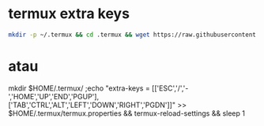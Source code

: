 # termux extra keys
```bash
mkdir -p ~/.termux && cd .termux && wget https://raw.githubusercontent.com/curink/termux-extra-keys/master/termux.properties
```
# atau

mkdir $HOME/.termux/ ;echo "extra-keys = [['ESC','/','-','HOME','UP','END','PGUP'],['TAB','CTRL','ALT','LEFT','DOWN','RIGHT','PGDN']]" >> $HOME/.termux/termux.properties && termux-reload-settings && sleep 1

